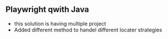 ## Playwright qwith Java

- this solution is having multiple project
- Added different method to handel different locater strategies
